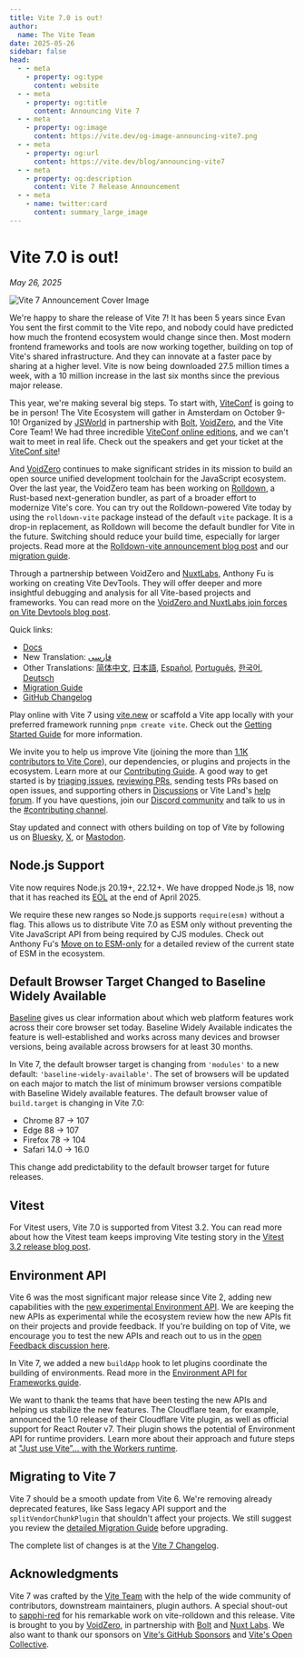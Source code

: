 ```yaml
---
title: Vite 7.0 is out!
author:
  name: The Vite Team
date: 2025-05-26
sidebar: false
head:
  - - meta
    - property: og:type
      content: website
  - - meta
    - property: og:title
      content: Announcing Vite 7
  - - meta
    - property: og:image
      content: https://vite.dev/og-image-announcing-vite7.png
  - - meta
    - property: og:url
      content: https://vite.dev/blog/announcing-vite7
  - - meta
    - property: og:description
      content: Vite 7 Release Announcement
  - - meta
    - name: twitter:card
      content: summary_large_image
---
```


# Vite 7.0 is out!

_May 26, 2025_

![Vite 7 Announcement Cover Image](/og-image-announcing-vite7.png)

We're happy to share the release of Vite 7! It has been 5 years since Evan You sent the first commit to the Vite repo, and nobody could have predicted how much the frontend ecosystem would change since then. Most modern frontend frameworks and tools are now working together, building on top of Vite's shared infrastructure. And they can innovate at a faster pace by sharing at a higher level. Vite is now being downloaded 27.5 million times a week, with a 10 million increase in the last six months since the previous major release.

This year, we're making several big steps. To start with, [ViteConf](https://viteconf.org) is going to be in person! The Vite Ecosystem will gather in Amsterdam on October 9-10! Organized by [JSWorld](https://jsworldconference.com/) in partnership with [Bolt](https://bolt.new), [VoidZero](https://voidzero.dev), and the Vite Core Team! We had three incredible [ViteConf online editions](https://www.youtube.com/@viteconf/playlists), and we can't wait to meet in real life. Check out the speakers and get your ticket at the [ViteConf site](https://viteconf.org)!

And [VoidZero](https://voidzero.dev/posts/announcing-voidzero-inc) continues to make significant strides in its mission to build an open source unified development toolchain for the JavaScript ecosystem. Over the last year, the VoidZero team has been working on [Rolldown](https://rolldown.rs/), a Rust-based next-generation bundler, as part of a broader effort to modernize Vite's core. You can try out the Rolldown-powered Vite today by using the `rolldown-vite` package instead of the default `vite` package. It is a drop-in replacement, as Rolldown will become the default bundler for Vite in the future. Switching should reduce your build time, especially for larger projects. Read more at the [Rolldown-vite announcement blog post](https://voidzero.dev/posts/announcing-rolldown-vite) and our [migration guide](https://vite.dev/rolldown).

Through a partnership between VoidZero and [NuxtLabs](https://nuxtlabs.com/), Anthony Fu is working on creating Vite DevTools. They will offer deeper and more insightful debugging and analysis for all Vite-based projects and frameworks. You can read more on the [VoidZero and NuxtLabs join forces on Vite Devtools blog post](https://voidzero.dev/posts/voidzero-nuxtlabs-vite-devtools).

Quick links:

- [Docs](/)
- New Translation: [فارسی](https://fa.vite.dev/)
- Other Translations: [简体中文](https://cn.vite.dev/), [日本語](https://ja.vite.dev/), [Español](https://es.vite.dev/), [Português](https://pt.vite.dev/), [한국어](https://ko.vite.dev/), [Deutsch](https://de.vite.dev/)
- [Migration Guide](/guide/migration)
- [GitHub Changelog](https://github.com/vitejs/vite/blob/main/packages/vite/CHANGELOG.md)

Play online with Vite 7 using [vite.new](https://vite.new) or scaffold a Vite app locally with your preferred framework running `pnpm create vite`. Check out the [Getting Started Guide](/guide/) for more information.

We invite you to help us improve Vite (joining the more than [1.1K contributors to Vite Core](https://github.com/vitejs/vite/graphs/contributors)), our dependencies, or plugins and projects in the ecosystem. Learn more at our [Contributing Guide](https://github.com/vitejs/vite/blob/main/CONTRIBUTING.md). A good way to get started is by [triaging issues](https://github.com/vitejs/vite/issues), [reviewing PRs](https://github.com/vitejs/vite/pulls), sending tests PRs based on open issues, and supporting others in [Discussions](https://github.com/vitejs/vite/discussions) or Vite Land's [help forum](https://discord.com/channels/804011606160703521/1019670660856942652). If you have questions, join our [Discord community](http://chat.vite.dev/) and talk to us in the [#contributing channel](https://discord.com/channels/804011606160703521/804439875226173480).

Stay updated and connect with others building on top of Vite by following us on [Bluesky](https://bsky.app/profile/vite.dev), [X](https://twitter.com/vite_js), or [Mastodon](https://webtoo.ls/@vite).

## Node.js Support

Vite now requires Node.js 20.19+, 22.12+. We have dropped Node.js 18, now that it has reached its [EOL](https://endoflife.date/nodejs) at the end of April 2025.

We require these new ranges so Node.js supports `require(esm)` without a flag. This allows us to distribute Vite 7.0 as ESM only without preventing the Vite JavaScript API from being required by CJS modules. Check out Anthony Fu's [Move on to ESM-only](https://antfu.me/posts/move-on-to-esm-only) for a detailed review of the current state of ESM in the ecosystem.

## Default Browser Target Changed to Baseline Widely Available

[Baseline](https://web-platform-dx.github.io/web-features/) gives us clear information about which web platform features work across their core browser set today. Baseline Widely Available indicates the feature is well-established and works across many devices and browser versions, being available across browsers for at least 30 months.

In Vite 7, the default browser target is changing from `'modules'` to a new default: `'baseline-widely-available'`. The set of browsers will be updated on each major to match the list of minimum browser versions compatible with Baseline Widely available features. The default browser value of `build.target` is changing in Vite 7.0:

- Chrome 87 → 107
- Edge 88 → 107
- Firefox 78 → 104
- Safari 14.0 → 16.0

This change add predictability to the default browser target for future releases.

## Vitest

For Vitest users, Vite 7.0 is supported from Vitest 3.2. You can read more about how the Vitest team keeps improving Vite testing story in the [Vitest 3.2 release blog post](https://vitest.dev/blog/vitest-3-2.html).

## Environment API

Vite 6 was the most significant major release since Vite 2, adding new capabilities with the [new experimental Environment API](https://vite.dev/blog/announcing-vite6.html#experimental-environment-api). We are keeping the new APIs as experimental while the ecosystem review how the new APIs fit on their projects and provide feedback. If you're building on top of Vite, we encourage you to test the new APIs and reach out to us in the [open Feedback discussion here](https://github.com/vitejs/vite/discussions/16358).

In Vite 7, we added a new `buildApp` hook to let plugins coordinate the building of environments. Read more in the [Environment API for Frameworks guide](/guide/api-environment-frameworks.html#environments-during-build).

We want to thank the teams that have been testing the new APIs and helping us stabilize the new features. The Cloudflare team, for example, announced the 1.0 release of their Cloudflare Vite plugin, as well as official support for React Router v7. Their plugin shows the potential of Environment API for runtime providers. Learn more about their approach and future steps at ["Just use Vite”… with the Workers runtime](https://blog.cloudflare.com/introducing-the-cloudflare-vite-plugin/).

## Migrating to Vite 7

Vite 7 should be a smooth update from Vite 6. We're removing already deprecated features, like Sass legacy API support and the `splitVendorChunkPlugin` that shouldn't affect your projects. We still suggest you review the [detailed Migration Guide](/guide/migration) before upgrading.

The complete list of changes is at the [Vite 7 Changelog](https://github.com/vitejs/vite/blob/main/packages/vite/CHANGELOG.md).

## Acknowledgments

Vite 7 was crafted by the [Vite Team](/team) with the help of the wide community of contributors, downstream maintainers, plugin authors. A special shout-out to [sapphi-red](https://github.com/sapphi-red) for his remarkable work on vite-rolldown and this release. Vite is brought to you by [VoidZero](https://voidzero.dev), in partnership with [Bolt](https://bolt.new/) and [Nuxt Labs](https://nuxtlabs.com/). We also want to thank our sponsors on [Vite's GitHub Sponsors](https://github.com/sponsors/vitejs) and [Vite's Open Collective](https://opencollective.com/vite).
